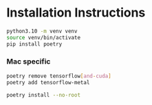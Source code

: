# Installation Instructions

```bash
python3.10 -m venv venv
source venv/bin/activate
pip install poetry
```

### Mac specific
```bash
poetry remove tensorflow[and-cuda]
poetry add tensorflow-metal
```

```bash
poetry install --no-root
```